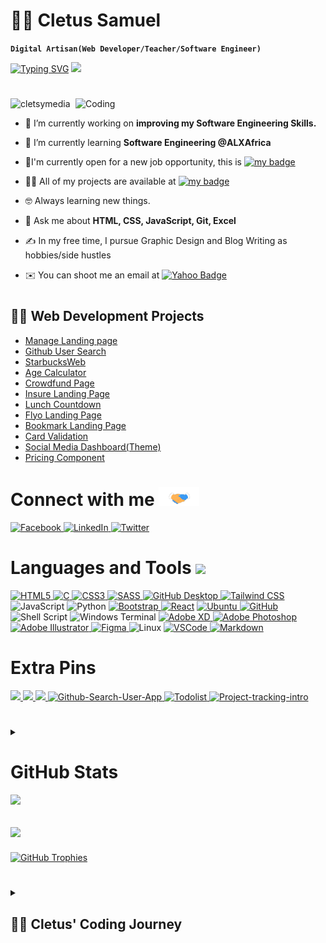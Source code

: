 <!-- <h1 align="center">Hi There👋,
<br>I'm Cletus Samuel
</h1> -->
# 🏄‍♂️ Cletus Samuel

**`Digital Artisan(Web Developer/Teacher/Software Engineer)`**

<a href="https://git.io/typing-svg"><img src="https://readme-typing-svg.demolab.com?font=Fira+Code&size=24&pause=1000&color=FFE21C&width=800&lines=I'm+a+passionate+Frontend+Web+Developer+from+Nigeria;a+tech+savvy%2C+and+I+love+coding.+" alt="Typing SVG" /></a>
<img src="https://raw.githubusercontent.com/thompsonemerson/thompsonemerson/master/cover-thompson.png">

#
<!-- <img src="https://camo.githubusercontent.com/ba9f3bd30647e352a3f5e1e45eb45c6ec7bad6155cd16aaedf4a426738da0ca5/68747470733a2f2f696e646f616e616c79746963612e636f6d2f7374617469632f696d616765732f62616e6e6572722e676966"> -->
<img align="right" alt="Coding" width="400" src="https://raw.githubusercontent.com/7oSkaaa/7oSkaaa/main/Images/Right_Side.gif">
<p align="left"> <img src="https://komarev.com/ghpvc/?username=cletsymedia&label=Profile%20views&color=0e75b6&style=flat" alt="cletsymedia" /> </p>

- 🔭 I’m currently working on **improving my Software Engineering Skills.**

- 🌱 I’m currently learning **Software Engineering @ALXAfrica**

- 👨I'm currently open for a new job opportunity, this is [![my badge](https://badgen.net/badge/My/Porfolio/6001D2?icon=WebAuthn)](https://cletsymedia.github.io/Prof-Portfolio/)
- 👨‍💻 All of my projects are available at [![my badge](https://badgen.net/badge/My/Porfolio/6001D2?icon=WebAuthn)](https://cletsymedia.github.io/Prof-Portfolio/)

- 🤓 Always learning new things.

- 💬 Ask me about **HTML, CSS, JavaScript, Git, Excel**

- ✍️  In my free time, I pursue Graphic Design and Blog Writing as hobbies/side hustles

- ✉️  You can shoot me an email at [![Yahoo Badge](https://img.shields.io/badge/Yahoo-6001D2?style=flat-square&logo=yahoo&logoColor=white)](mailto:Cletussam12@yahooo.com)

#

<h2>🧑‍💻 Web Development Projects</h2>

* [Manage Landing page](https://cletsymedia.github.io/ManageLandingPage/)
* [Github User Search](https://cletsymedia.github.io/Github-Search-User-App/Index.html)
* [StarbucksWeb](https://cletsymedia.github.io/StarbucksWeb/)
* [Age Calculator](https://cletsymedia.github.io/Age_Calculator/)
* [Crowdfund Page](https://cletsymedia.github.io/Crowdfunding/)
* [Insure Landing Page](https://cletsymedia.github.io/Insure-Landing_Profile/#)
* [Lunch Countdown](https://cletsymedia.github.io/Launch-Countdown-Timer/)
* [Flyo Landing Page](https://cletsymedia.github.io/Fylo-Dark-Landing--Page/)
* [Bookmark Landing Page](https://cletsymedia.github.io/Bookmark-Landing-Page-Frontendmentor-challenge-/)
* [Card Validation](https://cletsymedia.github.io/Frontendmentor-Interactive-card-details/?#)
* [Social Media Dashboard(Theme)](https://cletsymedia.github.io/Social-media-dashboard-with-theme-switcher/)
* [Pricing Component](https://cletsymedia.github.io/Pricing-component-FontawesomeChallenge/)

#
<!-- Socials -->
<h1 align="left">Connect with me <img height="30px" src="https://raw.githubusercontent.com/0xAbdulKhalid/0xAbdulKhalid/main/assets/mdImages/handshake.gif"></h1>
<p align="left">
<!-- Facebook Badge -->
<a href="https://www.facebook.com/profile.php?id=100076488801469&mibextid=ZbWKwL">
  <img alt="Facebook" src="https://img.shields.io/badge/Facebook-%231877F2.svg?&style=for-the-badge&logo=facebook&logoColor=white" />
</a>

<!-- LinkedIn Badge -->
<a href="https://www.linkedin.com/in/cletussamuel">
  <img alt="LinkedIn" src="https://img.shields.io/badge/LinkedIn-%230077B5.svg?&style=for-the-badge&logo=linkedin&logoColor=white" />
</a>

<!-- Twitter Badge -->
<a href="https://twitter.com/cletsymedia">
  <img alt="Twitter" src="https://img.shields.io/badge/Twitter-%231DA1F2.svg?&style=for-the-badge&logo=twitter&logoColor=white" />
</a>
</p>

#
<!---Language and Tools--->
<h1 align="left">Languages and Tools <img height="30px" src="https://camo.githubusercontent.com/beb64ff21c883e318e4f5db5231c2ba4175705bea1c9249e82a41ab375db4f75/68747470733a2f2f6d65646961322e67697068792e636f6d2f6d656469612f51737347456d706b79454f684243623765312f67697068792e6769663f6369643d656366303565343761306e336769316266716e74716d6f62386739616964316f796a327772336473336d67373030626c267269643d67697068792e676966">
</h1>

<p align="left"> <a href="https://getbootstrap.com" target="_blank" rel="noreferrer">
  <img src="https://img.shields.io/badge/html5-%23E34F26.svg?style=for-the-badge&logo=html5&logoColor=white" alt="HTML5" />
  <img src="https://img.shields.io/badge/c-%2300599C.svg?style=for-the-badge&logo=c&logoColor=white" alt="C" />
  <img src="https://img.shields.io/badge/css3-%231572B6.svg?style=for-the-badge&logo=css3&logoColor=white" alt="CSS3" />
  <a href="https://sass-lang.com/">
  <img src="https://img.shields.io/badge/SASS-CC6699?style=for-the-badge&logo=sass&logoColor=white" alt="SASS">
  </a>
  <a href="https://desktop.github.com">
  <img src="https://img.shields.io/badge/GitHub%20Desktop-333?style=for-the-badge&logo=github&logoColor=white" alt="GitHub Desktop">
  </a>
  <a href="https://tailwindcss.com/">
  <img src="https://img.shields.io/badge/Tailwind_CSS-38B2AC?style=for-the-badge&logo=tailwind-css&logoColor=white" alt="Tailwind CSS">
  </a>
  <img src="https://img.shields.io/badge/javascript-%23323330.svg?style=for-the-badge&logo=javascript&logoColor=%23F7DF1E" alt="JavaScript" />
  <img src="https://img.shields.io/badge/python-3670A0?style=for-the-badge&logo=python&logoColor=ffdd54" alt="Python" />
  <a href="https://getbootstrap.com/">
  <img src="https://img.shields.io/badge/Bootstrap-7952B3?style=for-the-badge&logo=bootstrap&logoColor=white" alt="Bootstrap">
  </a>
  <a href="https://reactjs.org/"><img src="https://img.shields.io/badge/React-61DAFB.svg?logo=react&logoColor=white&style=for-the-badge&color=333333" alt="React"></a>
  <a href="https://ubuntu.com/">
  <img src="https://img.shields.io/badge/Ubuntu-E95420?style=for-the-badge&logo=ubuntu&logoColor=white" alt="Ubuntu">
  </a>
  <a href="https://github.com/">
  <img src="https://img.shields.io/badge/GitHub-181717?style=for-the-badge&logo=github&logoColor=white" alt="GitHub">
  </a>
  <img src="https://img.shields.io/badge/shell_script-%23121011.svg?style=for-the-badge&logo=gnu-bash&logoColor=white" alt="Shell Script" />
  <img src="https://img.shields.io/badge/Windows%20CLI-%234D4D4D.svg?style=for-the-badge&logo=windows-terminal&logoColor=white" alt="Windows Terminal" />
  <a href="https://www.adobe.com/products/xd.html">
  <img src="https://img.shields.io/badge/Adobe_XD-FF26BE?style=for-the-badge&logo=adobe-xd&logoColor=white" alt="Adobe XD">
  </a>
  <a href="https://www.adobe.com/products/photoshop.html">
  <img src="https://img.shields.io/badge/Adobe_PS-31A8FF?style=for-the-badge&logo=adobe-photoshop&logoColor=white" alt="Adobe Photoshop">
  </a>
  <a href="https://www.adobe.com/products/illustrator.html">
  <img src="https://img.shields.io/badge/Adobe_AI-FF9A00?style=for-the-badge&logo=adobe-illustrator&logoColor=white" alt="Adobe Illustrator">
  </a>
  <a href="https://www.figma.com/">
  <img src="https://img.shields.io/badge/Figma-F24E1E?style=for-the-badge&logo=figma&logoColor=white" alt="Figma">
  </a>
	<img alt="Linux" src="https://img.shields.io/badge/Linux-1F222E?logo=linux&style=for-the-badge">
  <a href="https://code.visualstudio.com/">
  <img src="https://img.shields.io/badge/VS_Code-007ACC?style=for-the-badge&logo=visual-studio-code&logoColor=white" alt="VSCode">
  </a>
  <a href="https://github.com/cletsymedia/your-repo">
  <img src="https://img.shields.io/badge/Markdown-000000?style=for-the-badge&logo=markdown&logoColor=white" alt="Markdown">
 </a>

  </p>
  
<!---Extra Pins---->  
# Extra Pins
<p>
<a href="https://github.com/CletsyMedia/Social-media-dashboard-with-theme-switcher">
  <img src="https://github-readme-stats.vercel.app/api/pin/?username=CletsyMedia&repo=Social-media-dashboard-with-theme-switcher&title_color=ffcc00&text_color=c9cacc&icon_color=f519f7&bg_color=141439&border_color=141439"" />
</a>
<a href="https://github.com/CletsyMedia/Crowdfunding">
  <img src="https://github-readme-stats.vercel.app/api/pin/?username=CletsyMedia&repo=Crowdfunding&title_color=ffcc00&text_color=c9cacc&icon_color=f519f7&bg_color=141439&border_color=141439"" />
</a>
<a href="https://github.com/CletsyMedia/alx-low_level_programming">
  <img src="https://github-readme-stats.vercel.app/api/pin/?username=CletsyMedia&repo=alx-low_level_programming&title_color=ffcc00&text_color=c9cacc&icon_color=f519f7&bg_color=141439&border_color=141439"" />
</a>
<a href="https://github.com/CletsyMedia/Github-Search-User-App">
  <img src="https://github-readme-stats.vercel.app/api/pin/?username=CletsyMedia&repo=Github-Search-User-App&title_color=ffcc00&text_color=c9cacc&icon_color=f519f7&bg_color=141439&border_color=141439"" alt="Github-Search-User-App"/>
</a>
<a href="https://github.com/CletsyMedia/Todolist">
  <img src="https://github-readme-stats.vercel.app/api/pin/?username=CletsyMedia&repo=Todolist&title_color=ffcc00&text_color=c9cacc&icon_color=f519f7&bg_color=141439&border_color=141439"" alt="Todolist"/>
</a>

<a href="https://github.com/CletsyMedia/Project-tracking-intro">
  <img src="https://github-readme-stats.vercel.app/api/pin/?username=CletsyMedia&repo=Project-tracking-intro&title_color=ffcc00&text_color=c9cacc&icon_color=f519f7&bg_color=141439&border_color=141439" alt="Project-tracking-intro">
</a>

</p>

#
  
<!-- Github Stats -->
<details>
<summary><h1>GitHub  Stats</h1> <img height="30px" src="https://camo.githubusercontent.com/c0a1ff533f2a741658eb8a0551bd70fb541825ef55f07e8c761aa2795d2e0dfd/68747470733a2f2f6d656469612e67697068792e636f6d2f6d656469612f6959384352426451584f444a5343455249722f67697068792e676966"></summary>

  [![](https://raw.githubusercontent.com/cletsymedia/cletsymedia/master/profile-summary-card-output/outrun/0-profile-details.svg)](https://github.com/vn7n24fzkq/github-profile-summary-cards)
[![](https://raw.githubusercontent.com/cletsymedia/cletsymedia/master/profile-summary-card-output/outrun/1-repos-per-language.svg)](https://github.com/vn7n24fzkq/github-profile-summary-cards) [![](https://raw.githubusercontent.com/cletsymedia/cletsymedia/master/profile-summary-card-output/outrun/2-most-commit-language.svg)](https://github.com/vn7n24fzkq/github-profile-summary-cards)
[![](https://raw.githubusercontent.com/cletsymedia/cletsymedia/master/profile-summary-card-output/outrun/3-stats.svg)](https://github.com/vn7n24fzkq/github-profile-summary-cards) [![](https://raw.githubusercontent.com/cletsymedia/cletsymedia/master/profile-summary-card-output/outrun/4-productive-time.svg)](https://github.com/vn7n24fzkq/github-profile-summary-cards)
[![cletsymedia's Activity Graph](https://github-readme-activity-graph.vercel.app/graph/?username=cletsymedia&bg_color=141439&border_color=141439&color=F8D866&line=F85D7F&point=FFFFFF)](https://github.com/ashutosh00710/github-readme-activity-graph)

  </details>
<!-- GitHub Trophies -->

<h2><img width="30px" src="https://user-images.githubusercontent.com/6661165/91657958-61b4fd00-eb00-11ea-9def-dc7ef5367e34.png"></h2> 
<a href="https://github.com/ryo-ma/github-profile-trophy">
  <img align="center" src="https://github-profile-trophy.vercel.app/?username=ryo-ma&column=8&theme=onedark" alt="GitHub Trophies">
</a>

#
<details>
 <summary><h2>👨‍💻 Cletus' Coding Journey</h2></summary>
 "👋 Hi, I'm a passionate and self-taught frontend developer on an exciting coding journey. 💻

Ever since I discovered my love for technology, I've been diving deep into the world of frontend development since 2018. With a strong determination to learn, I've taken my coding skills into my own hands, exploring various online resources, tutorials, and courses.
From the basics of HTML and CSS to the intricacies of JavaScript and modern frameworks like React, I've dedicated countless hours honing my skills and staying up-to-date with the latest industry trends.
Through hands-on projects and collaborations, I've gained valuable experience in building responsive and user-friendly web interfaces and also delve into aspect of software engineering at ALX Africa. I take pride in crafting clean and efficient code that not only looks great but also provides an exceptional user experience.
My journey as a self-taught developer has been filled with challenges, but each obstacle has only fueled my motivation to push further and continuously improve. The ability to transform ideas into tangible digital experiences is what drives my passion for frontend development.
I am always eager to expand my knowledge, explore new technologies, and contribute to exciting projects. As I continue to grow as a developer, I am open to new opportunities and collaborations that allow me to make a positive impact through code.
Let's connect and create something amazing together! 🚀"
<details/>

#

# License 

<!-- License Badge -->
<a href="https://github.com/CletsyMedia/CletsyMedia/blob/master/LICENSE">
  <img alt="License" src="https://img.shields.io/github/license/CletsyMedia/CletsyMedia?style=for-the-badge&logo=github">
</a>


